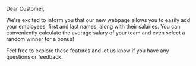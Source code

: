 Dear Customer,

We're excited to inform you that our new webpage allows you to easily add your employees' first and last names, along with their salaries. You can conveniently calculate the average salary of your team and even select a random winner for a bonus!

Feel free to explore these features and let us know if you have any questions or feedback.

